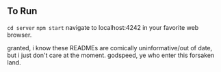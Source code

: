 ## To Run
```cd server```
```npm start```
navigate to localhost:4242 in your favorite web browser.


granted, i know these READMEs are comically uninformative/out of date, but i just don't care at the moment.
godspeed, ye who enter this forsaken land. 